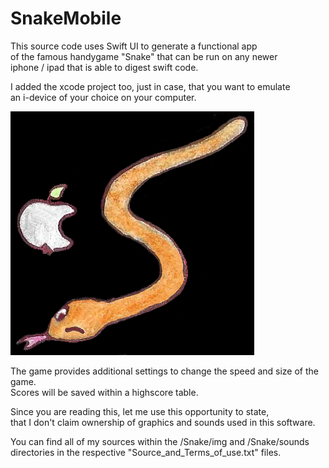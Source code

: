 # SnakeMobile

This source code uses Swift UI to generate a functional app  
of the famous handygame "Snake" that can be run on any newer  
iphone / ipad that is able to digest swift code.

I added the xcode project too, just in case, that you want to emulate  
an i-device of your choice on your computer.

![game-logo](https://github.com/pinkfloat/SnakeMobile/blob/main/Snake/img/appIcon_original.png "Logo")

The game provides additional settings to change the speed and size of the game.  
Scores will be saved within a highscore table.

Since you are reading this, let me use this opportunity to state,  
that I don't claim ownership of graphics and sounds used in this software.

You can find all of my sources within the /Snake/img and /Snake/sounds  
directories in the respective "Source_and_Terms_of_use.txt" files.